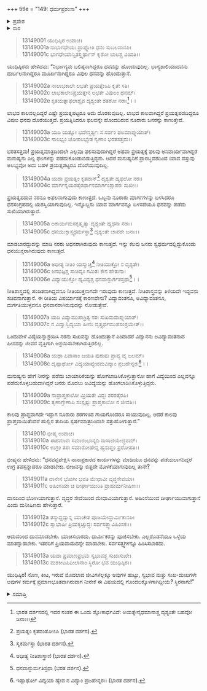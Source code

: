 +++
title = "149: ಧರ್ಮಪ್ರಶಂಸಾ"
+++

<details><summary>ಪ್ರವೇಶ</summary>


।।   ಓಂ ಓಂ ನಮೋ ನಾರಾಯಣಾಯ।।   ಶ್ರೀ ವೇದವ್ಯಾಸಾಯ ನಮಃ ।।

ಶ್ರೀ ಕೃಷ್ಣದ್ವೈಪಾಯನ ವೇದವ್ಯಾಸ ವಿರಚಿತ  

**ಶ್ರೀ ಮಹಾಭಾರತ**

**ಅನುಶಾಸನ ಪರ್ವ**

**ದಾನಧರ್ಮ ಪರ್ವ**

**ಅಧ್ಯಾಯ 149**


</details>

<details><summary>ಸಾರ</summary>

ಯುಧಿಷ್ಠಿರನ ಉಳಿದ ಪ್ರಶ್ನೆಗಳಿಗೆ ಭೀಷ್ಮನು ಉತ್ತರಿಸಿದುದು (1-13).


</details>



> 13149001 ಯುಧಿಷ್ಠಿರ ಉವಾಚ।   
13149001a ನಾಭಾಗಧೇಯಃ ಪ್ರಾಪ್ನೋತಿ ಧನಂ ಸುಬಲವಾನಪಿ।  
13149001c ಭಾಗಧೇಯಾನ್ವಿತಸ್ತ್ವರ್ಥಾನ್ ಕೃಶೋ ಬಾಲಶ್ಚ ವಿಂದತಿ।।

ಯುಧಿಷ್ಠಿರನು ಹೇಳಿದನು: “ನಿರ್ಭಾಗ್ಯನು ಬಲಿಷ್ಠನಾಗಿದ್ದರೂ ಧನವನ್ನು ಹೊಂದುವುದಿಲ್ಲ. ಭಾಗ್ಯಶಾಲಿಯಾದವನು ದುರ್ಬಲನಾಗಿದ್ದರೂ ಮೂರ್ಖನಾಗಿದ್ದರೂ ವಿಪುಲ ಧನವನ್ನು ಹೊಂದುತ್ತಾನೆ.

> 13149002a ನಾಲಾಭಕಾಲೇ ಲಭತೇ ಪ್ರಯತ್ನೇಽಪಿ ಕೃತೇ ಸತಿ।  
13149002c ಲಾಭಕಾಲೇಽಪ್ರಯತ್ನೇನ ಲಭತೇ ವಿಪುಲಂ ಧನಮ್।  
13149002e ಕೃತಯತ್ನಾಫಲಾಶ್ಚೈವ ದೃಶ್ಯಂತೇ ಶತಶೋ ನರಾಃ[^1]।।

ಲಾಭದ ಕಾಲವಲ್ಲದಿದ್ದರೆ ಎಷ್ಟೇ ಪ್ರಯತ್ನಪಟ್ಟರೂ ಅದು ದೊರಕುವುದಿಲ್ಲ. ಲಾಭದ ಕಾಲವಾಗಿದ್ದರೆ ಪ್ರಯತ್ನಪಡದಿದ್ದರೂ ವಿಪುಲ ಧನವು ದೊರೆಯುತ್ತದೆ. ಪ್ರಯತ್ನಿಸಿದರೂ ಫಲವನ್ನೇ ಹೊಂದದಿರುವ ನೂರಾರು ಜನರನ್ನು ಕಾಣುತ್ತೇವೆ.

> 13149003a ಯದಿ ಯತ್ನೋ ಭವೇನ್ಮರ್ತ್ಯಃ ಸ ಸರ್ವಂ ಫಲಮಾಪ್ನುಯಾತ್।  
13149003c ನಾಲಭ್ಯಂ ಚೋಪಲಭ್ಯೇತ ನೃಣಾಂ ಭರತಸತ್ತಮ।।

ಭರತಸತ್ತಮ! ಪ್ರಯತ್ನಮಾತ್ರದಿಂದಲೇ ಎಲ್ಲವೂ ಫಲಿಸುವುದಾಗಿದ್ದರೆ ಅಥವಾ ಪ್ರಯತ್ನಕ್ಕೆ ಫಲವು ಅನಿವಾರ್ಯವಾಗಿದ್ದರೆ ಮನುಷ್ಯನು ಎಲ್ಲ ಫಲಗಳನ್ನು ಪಡೆದುಕೊಂಡುಬಿಡುತ್ತಿದ್ದನು. ಆದರೆ ಮನುಷ್ಯನಿಗೆ ಪ್ರಾರಬ್ಧವಶದಿಂದ ಯಾವ ವಸ್ತುವು ಅಲಭ್ಯವೋ ಅದು ಬಹಳ ಪ್ರಯತ್ನಪಟ್ಟರೂ ದೊರೆಯುವುದಿಲ್ಲ.

> 13149004a ಯದಾ ಪ್ರಯತ್ನಂ ಕೃತವಾನ್[^2] ದೃಶ್ಯತೇ ಹ್ಯಫಲೋ ನರಃ।  
13149004c ಮಾರ್ಗನ್ನಯಶತೈರರ್ಥಾನಮಾರ್ಗಂಶ್ಚಾಪರಃ ಸುಖೀ।।

ಪ್ರಯತ್ನಪಡುವ ನರನೂ ಅಫಲನಾಗುವುದು ಕಾಣುತ್ತದೆ. ಒಬ್ಬನು ನೂರಾರು ಮಾರ್ಗಗಳನ್ನು ಬಳಸಿದರೂ ಧನಸಂಗ್ರಹದಲ್ಲಿ ಯಶಸ್ವಿಯಾಗುವುದಿಲ್ಲ. ಇನ್ನೊಬ್ಬನು ಯಾವ ಮಾರ್ಗವನ್ನೂ ಬಳಸದೆಯೂ ಧನವನ್ನು ಪಡೆದು ಸುಖಿಯಾಗಿರುತ್ತಾನೆ.

> 13149005a ಅಕಾರ್ಯಮಸಕೃತ್ಕೃತ್ವಾ ದೃಶ್ಯಂತೇ ಹ್ಯಧನಾ ನರಾಃ।  
13149005c ಧನಯುಕ್ತಾಸ್ತ್ವಧರ್ಮಸ್ಥಾ[^3] ದೃಶ್ಯಂತೇ ಚಾಪರೇ ಜನಾಃ।।

ಮಾಡಬಾರದ್ದುದನ್ನು ಮಾಡಿ ನರರು ಅಧನರಾಗಿರುವುದು ಕಾಣುತ್ತದೆ. ಇನ್ನು ಕೆಲವು ಜನರು ಸ್ವಧರ್ಮದಲ್ಲಿದ್ದುಕೊಂಡು ಧನಯುಕ್ತರಾಗಿರುವುದು ಕಾಣುತ್ತದೆ.

> 13149006a ಅಧೀತ್ಯ ನೀತಿಂ ಯಸ್ಮಾಚ್ಚ[^4] ನೀತಿಯುಕ್ತೋ ನ ದೃಶ್ಯತೇ।  
13149006c ಅನಭಿಜ್ಞಶ್ಚ ಸಾಚಿವ್ಯಂ ಗಮಿತಃ ಕೇನ ಹೇತುನಾ।  
13149006e ವಿದ್ಯಾಯುಕ್ತೋ ಹ್ಯವಿದ್ಯಶ್ಚ ಧನವಾನ್ದುರ್ಗತಸ್ತಥಾ[^5]।।

ನೀತಿಶಾಸ್ತ್ರದಲ್ಲಿ ಪಂಡಿತನಾಗಿದ್ದವನೂ ನೀತಿಯುಕ್ತನಾಗದೇ ಇರುವುದು ಕಾಣುತ್ತದೆ. ನೀತಿಶಾಸ್ತ್ರವನ್ನು ತಿಳಿಯದೇ ಇದ್ದವನು ಸಚಿವನಾಗುತ್ತಾನೆ. ಈ ರೀತಿಯ ವಿಪರ್ಯಾಸಕ್ಕೆ ಕಾರಣವೇನು? ವಿದ್ಯಾವಂತನೂ, ಅವಿದ್ಯಾವಂತನೂ, ದುರ್ಗತಿಯುಳ್ಳವನೂ ಧನವಾನರಾಗಿರುವುದನ್ನು ನೋಡುತ್ತೇವೆ.

> 13149007a ಯದಿ ವಿದ್ಯಾಮುಪಾಶ್ರಿತ್ಯ ನರಃ ಸುಖಮವಾಪ್ನುಯಾತ್।  
13149007c ನ ವಿದ್ವಾನ್ವಿದ್ಯಯಾ ಹೀನಂ ವೃತ್ತ್ಯರ್ಥಮುಪಸಂಶ್ರಯೇತ್।।

ಒಂದುವೇಳೆ ವಿದ್ಯೆಯನ್ನಾಶ್ರಯಿಸಿ ನರನು ಸುಖವನ್ನು ಹೊಂದುತ್ತಾನೆ ಎಂದಾದರೆ ವಿದ್ವಾನನು ಅವಿದ್ಯಾವಂತನಾದ ಹೀನನನ್ನು ಜೀವನ ವೃತ್ತಿಗಾಗಿ ಆಶ್ರಯಿಸಬೇಕಾಗಿರುತ್ತಿರಲಿಲ್ಲ.

> 13149008a ಯಥಾ ಪಿಪಾಸಾಂ ಜಯತಿ ಪುರುಷಃ ಪ್ರಾಪ್ಯ ವೈ ಜಲಮ್।  
13149008c ದೃಷ್ಟಾರ್ಥೋ ವಿದ್ಯಯಾಪ್ಯೇವಮವಿದ್ಯಾಂ ಪ್ರಜಹೇನ್ನರಃ[^6]।।

ಮನುಷ್ಯನು ಹೇಗೆ ನೀರನ್ನು ಪಡೆದು ಬಾಯಾರಿಕೆಯನ್ನು ಹೋಗಲಾಡಿಸಿಕೊಳ್ಳುತ್ತಾನೋ ಹಾಗೆ ವಿದ್ಯೆಯಿಂದ ಎಲ್ಲವನ್ನೂ ಪಡೆದುಕೊಳ್ಳಬಹುದಾಗಿದ್ದರೆ ಜನರು ಮೊದಲು ಅವಿದ್ಯೆಯನ್ನು ಹೋಗಲಾಡಿಸಿಕೊಳ್ಳುತ್ತಿದ್ದರು.

> 13149009a ನಾಪ್ರಾಪ್ತಕಾಲೋ ಮ್ರಿಯತೇ ವಿದ್ಧಃ ಶರಶತೈರಪಿ।  
13149009c ತೃಣಾಗ್ರೇಣಾಪಿ ಸಂಸ್ಪೃಷ್ಟಃ ಪ್ರಾಪ್ತಕಾಲೋ ನ ಜೀವತಿ।।

ಕಾಲವು ಪ್ರಾಪ್ತವಾಗದೇ ಇದ್ದಾಗ ನೂರಾರು ಶರಗಳಿಂದ ಗಾಯಗೊಂಡರೂ ಸಾಯುವುದಿಲ್ಲ. ಆದರೆ ಕಾಲವು ಪ್ರಾಪ್ತವಾಯಿತೆಂದರೆ ಹುಲ್ಲಿನ ತುದಿಯ ಸ್ಪರ್ಷಮಾತ್ರದಿಂದಲೇ ಸತ್ತುಹೋಗುತ್ತಾನೆ.”

> 13149010 ಭೀಷ್ಮ ಉವಾಚ।   
13149010a ಈಹಮಾನಃ ಸಮಾರಂಭಾನ್ಯದಿ ನಾಸಾದಯೇದ್ಧನಮ್।  
13149010c ಉಗ್ರಂ ತಪಃ ಸಮಾರೋಹೇನ್ನ ಹ್ಯನುಪ್ತಂ ಪ್ರರೋಹತಿ।।

ಭೀಷ್ಮನು ಹೇಳಿದನು: “ಧನವನ್ನಪೇಕ್ಷಿಸಿ ನಾನಾಪ್ರಕಾರದ ಕಾರ್ಯಗಳನ್ನು ಮಾಡಿಯೂ ಧನವನ್ನು ಪಡೆಯಲಾಗದಿದ್ದರೆ ಉಗ್ರ ತಪಸ್ಸನ್ನಾದರೂ ಮಾಡಬೇಕು. ಬೀಜವನ್ನು ಬಿತ್ತದೇ ಮೊಳಕೆಯಾಗುವುದಿಲ್ಲ ತಾನೇ?

> 13149011a ದಾನೇನ ಭೋಗೀ ಭವತಿ ಮೇಧಾವೀ ವೃದ್ಧಸೇವಯಾ।  
13149011c ಅಹಿಂಸಯಾ ಚ ದೀರ್ಘಾಯುರಿತಿ ಪ್ರಾಹುರ್ಮನೀಷಿಣಃ।।

ದಾನದಿಂದ ಭೋಗಿಯಾಗುತ್ತಾನೆ. ವೃದ್ಧರ ಸೇವೆಯಿಂದ ಮೇಧಾವಿಯಾಗುತ್ತಾನೆ. ಅಹಿಂಸೆಯಿಂದ ದೀರ್ಘಾಯುವಾಗುತ್ತಾನೆ ಎಂದು ಮನೀಷಿಣರು ಹೇಳುತ್ತಾರೆ.

> 13149012a ತಸ್ಮಾದ್ದದ್ಯಾನ್ನ ಯಾಚೇತ ಪೂಜಯೇದ್ಧಾರ್ಮಿಕಾನಪಿ।  
13149012c ಸ್ವಾಭಾಷೀ ಪ್ರಿಯಕೃಚ್ಚುದ್ಧಃ ಸರ್ವಸತ್ತ್ವಾವಿಹಿಂಸಕಃ।।

ಆದುದರಿಂದ ದಾನಮಾಡಬೇಕು. ಯಾಚಿಸಬಾರದು. ಧಾರ್ಮಿಕರನ್ನು ಪೂಜಿಸಬೇಕು. ಎಲ್ಲರೊಡನೆಯೂ ಒಳ್ಳೆಯ ಮಾತನ್ನಾಡಬೇಕು. ಇತರರಿಗೆ ಪ್ರಿಯವಾದುದನ್ನೇ ಮಾಡಬೇಕು. ಸರ್ವಸತ್ತ್ವಗಳನ್ನೂ ಹಿಂಸಿಸಬಾರದು.

> 13149013a ಯದಾ ಪ್ರಮಾಣಪ್ರಭವಃ ಸ್ವಭಾವಶ್ಚ ಸುಖಾಸುಖೇ।  
13149013c ಮಶಕೀಟಪಿಪೀಲಾನಾಂ ಸ್ಥಿರೋ ಭವ ಯುಧಿಷ್ಠಿರ।।

ಯುಧಿಷ್ಠಿರ! ನೊಣ, ಕೀಟ, ಇರುವೆ ಮೊದಲಾದ ಜೀವಿಗಳೆಲ್ಲಕ್ಕೂ ಅವುಗಳ ಹುಟ್ಟು, ಸ್ವಭಾವ ಮತ್ತು ಸುಖ-ದುಃಖಗಳೇ ಅವುಗಳ ಕರ್ಮಕ್ಕೆ ಪ್ರಮಾಣಭೂತವಾಗಿರುವಾಗ ನೀನೇಕೆ ಈ ವಿಷಯದಲ್ಲಿ ಗೊಂದಲಕ್ಕೊಳಗಾಗಿದ್ದೀಯೆ? ಸ್ಥಿರನಾಗು!”


<details><summary>ಸಮಾಪ್ತಿ</summary>

ಇತಿ ಶ್ರೀಮಹಾಭಾರತೇ ಅನುಶಾಸನ ಪರ್ವಣಿ ದಾನಧರ್ಮ ಪರ್ವಣಿ ಧರ್ಮಪ್ರಶಂಸಾಯಾಂ ಏಕೋನಪಂಚಾಶತ್ಯಧಿಕಶತತಮೋಽಧ್ಯಾಯಃ।।  
ಇದು ಶ್ರೀಮಹಾಭಾರತದಲ್ಲಿ ಅನುಶಾಸನ ಪರ್ವದಲ್ಲಿ ದಾನಧರ್ಮ ಪರ್ವದಲ್ಲಿ ಧರ್ಮಪ್ರಶಂಸಾ ಎನ್ನುವ ನೂರಾನಲ್ವತ್ತೊಂಭತ್ತನೇ ಅಧ್ಯಾಯವು.



</details>

[^1]: ಭಾರತ ದರ್ಶನದಲ್ಲಿ ಇದರ ನಂತರ ಈ ಒಂದು ಶ್ಲೋಕಾರ್ಧವಿದೆ: ಅಯತ್ನೇನೈಧಮಾನಾಶ್ಚ ದೃಶ್ಯಂತೇ ಬಹವೋ ಜನಾಃ।।

[^2]: ಪ್ರಯತ್ನಂ ಕೃತವಂತೋಽಪಿ (ಭಾರತ ದರ್ಶನ).

[^3]: ಸ್ವಕರ್ಮಸ್ಥಾ (ಭಾರತ ದರ್ಶನ).

[^4]: ಅಧೀತ್ಯ ನೀತಿಶಾಸ್ತ್ರಾಣಿ (ಭಾರತ ದರ್ಶನ).

[^5]: ಧನವಾನ್ದುರ್ಮತಿಸ್ತಥಾ (ಭರತ ದರ್ಶನ).

[^6]: ಇಷ್ಟಾರ್ಥೋ ವಿದ್ಯಯಾ ಹ್ಯೇವ ನ ವಿದ್ಯಾಂ ಪ್ರಜಹೇನ್ನರಃ।   (ಭಾರತ ದರ್ಶನ).

